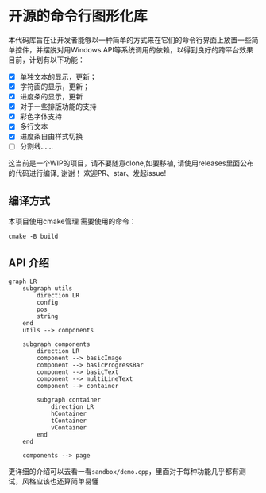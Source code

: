 # 开源的命令行图形化库
本代码库旨在让开发者能够以一种简单的方式来在它们的命令行界面上放置一些简单控件，并摆脱对用Windows API等系统调用的依赖，以得到良好的跨平台效果
目前，计划有以下功能：
- [X] 单独文本的显示，更新；
- [x] 字符画的显示，更新；
- [x] 进度条的显示，更新
- [X] 对于一些排版功能的支持
- [X] 彩色字体支持
- [X] 多行文本
- [X] 进度条自由样式切换
- [ ] 分割线……

这当前是一个WIP的项目，请不要随意clone,如要移植, 请使用releases里面公布的代码进行编译, 谢谢！
欢迎PR、star、发起issue!

## 编译方式
本项目使用cmake管理
需要使用的命令：
```
cmake -B build
```

## API 介绍
```mermaid 
graph LR
    subgraph utils
        direction LR
        config
        pos
        string
    end
    utils --> components

    subgraph components
        direction LR
        component --> basicImage
        component --> basicProgressBar
        component --> basicText
        component --> multiLineText
        component --> container
        
        subgraph container
            direction LR
            hContainer
            tContainer
            vContainer
        end
    end

    components --> page
```
更详细的介绍可以去看一看`sandbox/demo.cpp`，里面对于每种功能几乎都有测试，风格应该也还算简单易懂
